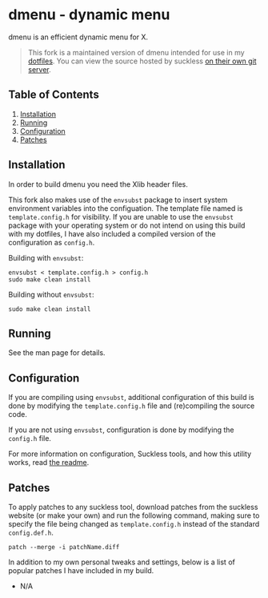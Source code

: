 # dmenu - dynamic menu
dmenu is an efficient dynamic menu for X.

> This fork is a maintained version of dmenu intended for use in my
> [dotfiles](https://github.com/bossley9/dotfiles). You can view the source
> hosted by suckless [on their own git server](https://git.suckless.org/dmenu).

## Table of Contents
1. [Installation](#installation)
2. [Running](#running)
3. [Configuration](#configuration)
4. [Patches](#patches)

## Installation <a name="installation"></a>
In order to build dmenu you need the Xlib header files.

This fork also makes use of the `envsubst` package to insert system environment variables
into the configuation. The template file named is `template.config.h` for visibility. If you 
are unable to use the `envsubst` package with your operating system or do not intend on 
using this build with my dotfiles, I have also included a compiled version of the 
configuration as `config.h`.

Building with `envsubst`:

    envsubst < template.config.h > config.h
    sudo make clean install

Building without `envsubst`:

    sudo make clean install

## Running <a name="running"></a>
See the man page for details.

## Configuration <a name="configuration"></a>
If you are compiling using `envsubst`, additional configuration of this build is done 
by modifying the `template.config.h` file and (re)compiling the source code.

If you are not using `envsubst`, configuration is done by modifying the `config.h` file.

For more information on configuration, Suckless tools, and how this utility works, 
read [the readme](https://git.suckless.org/dmenu/file/README.html).

## Patches <a name="patches"></a>
To apply patches to any suckless tool, download patches from the suckless website (or make 
your own) and run the following command, making sure to specify the file being changed as 
`template.config.h` instead of the standard `config.def.h`.
```
patch --merge -i patchName.diff
```

In addition to my own personal tweaks and settings, below is a list of popular patches 
I have included in my build.

- N/A
